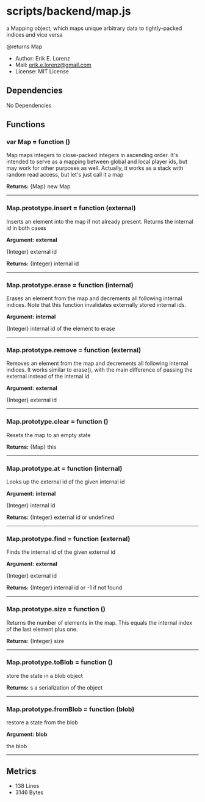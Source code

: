 # scripts/backend/map.js


a Mapping object, which maps unique arbitrary data to tightly-packed indices
and vice versa

@returns Map
* Author: Erik E. Lorenz 
* Mail: <erik.e.lorenz@gmail.com>
* License: MIT License


## Dependencies

No Dependencies

## Functions

###   var Map = function ()
Map maps integers to close-packed integers in ascending order. It's
intended to serve as a mapping between global and local player ids, but may
work for other purposes as well. Actually, it works as a stack with random
read access, but let's just call it a map


**Returns:** {Map} new Map

---


###   Map.prototype.insert = function (external)
Inserts an element into the map if not already present. Returns the
internal id in both cases

**Argument:** **external**

{Integer} external id

**Returns:** {Integer} internal id

---


###   Map.prototype.erase = function (internal)
Erases an element from the map and decrements all following internal
indices. Note that this function invalidates externally stored internal
ids.

**Argument:** **internal**

{Integer} internal id of the element to erase

---


###   Map.prototype.remove = function (external)
Removes an element from the map and decrements all following internal
indices. It works similar to erase(), with the main difference of passing
the external instead of the internal id

**Argument:** **external**

{Integer} external id

---


###   Map.prototype.clear = function ()
Resets the map to an empty state


**Returns:** {Map} this

---


###   Map.prototype.at = function (internal)
Looks up the external id of the given internal id

**Argument:** **internal**

{Integer} internal id

**Returns:** {Integer} external id or undefined

---


###   Map.prototype.find = function (external)
Finds the internal id of the given external id

**Argument:** **external**

{Integer} external id

**Returns:** {Integer} internal id or -1 if not found

---


###   Map.prototype.size = function ()
Returns the number of elements in the map. This equals the internal index
of the last element plus one.


**Returns:** {Integer} size

---


###   Map.prototype.toBlob = function ()
store the state in a blob object


**Returns:** s a serialization of the object

---


###   Map.prototype.fromBlob = function (blob)
restore a state from the blob

**Argument:** **blob**

the blob

---

## Metrics

* 138 Lines
* 3146 Bytes

